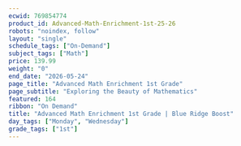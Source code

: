 ```yaml
---
ecwid: 769854774
product_id: Advanced-Math-Enrichment-1st-25-26
robots: "noindex, follow"
layout: "single"
schedule_tags: ["On-Demand"]
subject_tags: ["Math"]
price: 139.99
weight: "0"
end_date: "2026-05-24"
page_title: "Advanced Math Enrichment 1st Grade"
page_subtitle: "Exploring the Beauty of Mathematics"
featured: 164
ribbon: "On Demand"
title: "Advanced Math Enrichment 1st Grade | Blue Ridge Boost"
day_tags: ["Monday", "Wednesday"]
grade_tags: ["1st"]
---
```

